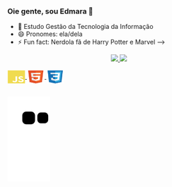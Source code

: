 ### Oie gente, sou Edmara 👋


- 🌱 Estudo Gestão da Tecnologia da Informação
- 😄 Pronomes: ela/dela
- ⚡ Fun fact: Nerdola fã de Harry Potter e Marvel
-->

<div align="center">
  <a href="https://github.com/edgcarvalho">
  <img height="180em" src="https://github-readme-stats.vercel.app/api?username=edgcarvalho&show_icons=true&theme=dracula&include_all_commits=true&count_private=true"/>
  <img height="180em" src="https://github-readme-stats.vercel.app/api/top-langs/?username=edgcarvalho&layout=compact&langs_count=7&theme=dracula"/>
</div>
<div style="display: inline_block"><br>
  <img align="center" alt="Rafa-Js" height="30" width="40" src="https://raw.githubusercontent.com/devicons/devicon/master/icons/javascript/javascript-plain.svg">
  <img align="center" alt="Rafa-HTML" height="30" width="40" src="https://raw.githubusercontent.com/devicons/devicon/master/icons/html5/html5-original.svg">
  <img align="center" alt="Rafa-CSS" height="30" width="40" src="https://raw.githubusercontent.com/devicons/devicon/master/icons/css3/css3-original.svg">
</div>
  
  ##
 
<div> 
 
 
  ![Snake animation](https://github.com/edgcarvalho/edgcarvalho/blob/output/github-contribution-grid-snake.svg)
 
</div>

